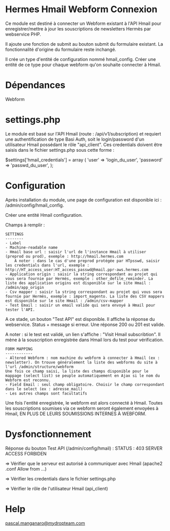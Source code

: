 Hermes Hmail Webform Connexion
==============================
Ce module est destiné à connecter un Webform existant à l'API Hmail pour enregistrer/mettre à jour les souscriptions de newsletters Hermès par webservice PHP.


Il ajoute une fonction de submit au bouton submit du formulaire existant. La fonctionnalité d'origine du formulaire reste inchangé.


Il crée un type d'entité de configuration nommé hmail_config.
Créer une entité de ce type pour chaque webform qu'on souhaite connecter à Hmail.

Dépendances
============
Webform

settings.php
============
Le module est basé sur l'API Hmail (route : /api/v1/subscription) et requiert une authentification de type Basi Auth, soit le login/password d'un utilisateur Hmail possédant le rôle "api_client".
Ces credentials doivent être saisis dans le fichier settings.php sous cette forme :

$settings['hmail_credentials'] = array (
    'user' => 'login_du_user',
    'password' => 'passwd_du_user',
);

Configuration
=============
Après installation du module, une page de configuration est disponible ici : /admin/config/hmail_config.

Créer une entité Hmail configuration.

Champs à remplir :

    SETTINGS
    --------
    - Label
    - Machine-readable name
    - Hmail base url : saisir l'url de l'instance Hmail à utiliser (preprod ou prod), exemple : http://hmail.hermes.com
        A noter : dans le cas d'une preprod protégée par HTpsswd, saisir les credentials dans l'url, exemple : http://HT_access_user:HT_access_passwd@hmail.ppr-aws.hermes.com
    - Application origin : saisir la string correspondant au projet qui vous sera fournie par Hermès, exemple : other_defile_reminder. La liste des application origins est disponible sur le site Hmail : /admin/app_origin
    - Csv mapper : saisir la string correspondant au projet qui vous sera fournie par Hermès, exemple : import_magento. La liste des CSV mappers est disponible sur le site Hmail : /admin/csv-mapper
    - Test Email : saisir un email valide qui sera envoyé à Hmail pour tester l'API.
    
A ce stade, un bouton "Test API" est disponible. Il affiche la réponse du webservice. Status + message si erreur.
Une réponse 200 ou 201 est valide.

A noter : si le test est validé, un lien s'affiche : "Visit Hmail subscribtion". Il mène à la souscription enregistrée dans Hmail lors du test pour vérification.
    
    FORM MAPPING
    ------------
    - Altered Webform : nom machine du webform à connecter à Hmail (ex : newsletter). On trouve généralement la liste des webforms du site à l'url /admin/structure/webform
    Une fois ce champ saisi, la liste des champs disponible pour le mappage (select list) se peuple automatiquement en Ajax si le nom du Webform est reconnu.
    - Field Email : seul champ obligatoire. Choisir le champ correspondant dans le select (ex : adresse_mail)
    - Les autres champs sont facultatifs
    
Une fois l'entité enregistrée, le webform est alors connecté à Hmail. Toutes les souscriptions soumises via ce webform seront également envoyées à Hmail, EN PLUS DE LEURS SOUMISSIONS INTERNES À WEBFORM.

Dysfonctionnement
=================
Réponse du bouton Test API (/admin/config/hmail) : STATUS : 403 SERVER ACCESS FORBIDEN

=> Vérifier que le serveur est autorisé à communiquer avec Hmail (apache2 .conf Allow from ...)

=> Vérifier les credentials dans le fichier settings.php

=> Vérifier le rôle de l'utilisateur Hmail (api_client)

Help
====
pascal.manganaro@mydropteam.com
